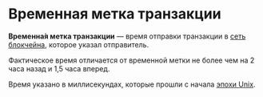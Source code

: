 # Временная метка транзакции

**Временна́я метка транзакции** — время отправки транзакции в [сеть блокчейна](/blockchain/blockchain-network.md), которое указал отправитель.

Фактическое время отличается от временной метки не более чем на 2 часа назад и 1,5 часа вперед.

Время указано в миллисекундах, которые прошли с начала [эпохи Unix](https://ru.wikipedia.org/wiki/Unix-время).

